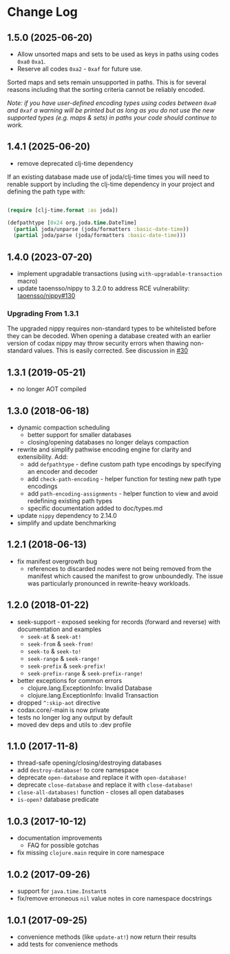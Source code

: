 # Change Log

## 1.5.0 (2025-06-20)

* Allow unsorted maps and sets to be used as keys in paths using codes `0xa0` `0xa1`.
* Reserve all codes `0xa2` - `0xaf` for future use.

Sorted maps and sets remain unsupported in paths. This is for several reasons including that the sorting criteria cannot be reliably encoded.

*Note: if you have user-defined encoding types using codes between `0xa0` and `0xaf` a warning will be printed but as long as you do not use the new supported types (e.g. maps & sets) in paths your code should continue to work.*

## 1.4.1 (2025-06-20)

* remove deprecated clj-time dependency

If an existing database made use of joda/clj-time times you will need to renable support by including the clj-time dependency in your project and defining the path type with:

``` clojure

(require [clj-time.format :as joda])

(defpathtype [0x24 org.joda.time.DateTime]
  (partial joda/unparse (joda/formatters :basic-date-time))
  (partial joda/parse (joda/formatters :basic-date-time)))

```

## 1.4.0 (2023-07-20)

* implement upgradable transactions (using `with-upgradable-transaction` macro)
* update taoensso/nippy to 3.2.0 to address RCE vulnerability: [taoensso/nippy#130](https://github.com/taoensso/nippy/issues/130)

### Upgrading From 1.3.1

The upgraded nippy requires non-standard types to be whitelisted before they can be decoded. When opening a database created with an earlier version of codax nippy may throw security errors when thawing non-standard values. This is easily corrected. See discussion in [#30](https://github.com/dscarpetti/codax/pull/30)

## 1.3.1 (2019-05-21)

* no longer AOT compiled

## 1.3.0 (2018-06-18)

* dynamic compaction scheduling
  * better support for smaller databases
  * closing/opening databases no longer delays compaction
* rewrite and simplify pathwise encoding engine for clarity and extensibility. Add:
  * add `defpathtype` - define custom path type encodings by specifying an encoder and decoder
  * add `check-path-encoding` - helper function for testing new path type encodings
  * add `path-encoding-assignments` - helper function to view and avoid redefining existing path types
  * specific documentation added to doc/types.md
* update `nippy` dependency to 2.14.0
* simplify and update benchmarking

## 1.2.1 (2018-06-13)

* fix manifest overgrowth bug
  * references to discarded nodes were not being removed from the manifest which caused the manifest to grow unboundedly. The issue was particularly pronounced in rewrite-heavy workloads.

## 1.2.0 (2018-01-22)

* seek-support - exposed seeking for records (forward and reverse) with documentation and examples
  * `seek-at` & `seek-at!`
  * `seek-from` & `seek-from!`
  * `seek-to` & `seek-to!`
  * `seek-range` & `seek-range!`
  * `seek-prefix` & `seek-prefix!`
  * `seek-prefix-range` & `seek-prefix-range!`
* better exceptions for common errors
  * clojure.lang.ExceptionInfo: Invalid Database
  * clojure.lang.ExceptionInfo: Invalid Transaction
* dropped `^:skip-aot` directive
* codax.core/-main is now private
* tests no longer log any output by default
* moved dev deps and utils to :dev profile

## 1.1.0 (2017-11-8)

* thread-safe opening/closing/destroying databases
* add `destroy-database!` to core namespace
* deprecate `open-database` and replace it with `open-database!`
* deprecate `close-database` and replace it with `close-database!`
* `close-all-databases!` function - closes all open databases
* `is-open?` database predicate

## 1.0.3 (2017-10-12)

* documentation improvements
  * FAQ for possible gotchas
* fix missing `clojure.main` require in core namespace

## 1.0.2 (2017-09-26)

* support for `java.time.Instant`s
* fix/remove erroneous `nil` value notes in core namespace docstrings

## 1.0.1 (2017-09-25)

* convenience methods (like `update-at!`) now return their results
* add tests for convenience methods
